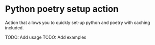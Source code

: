 # Python poetry setup action

Action that allows you to quickly set-up python and poetry with caching included.

TODO: Add usage
TODO: Add examples
